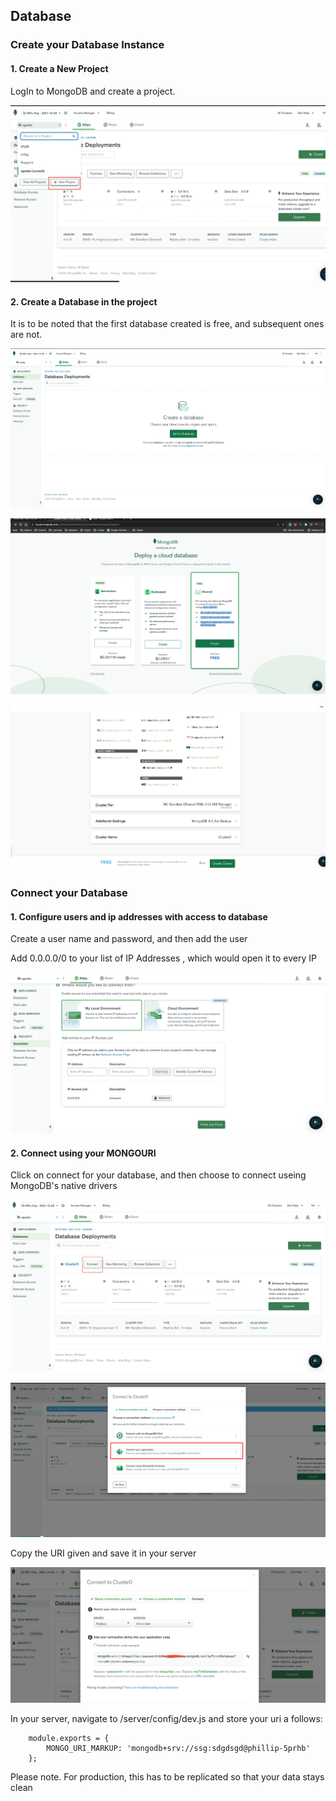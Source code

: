 ## Database 


### Create your Database Instance

#### 1. Create a New Project

LogIn to MongoDB and create a project.

![CREATE_PROJECT](images/CREATE_PROJECT.png)

#### 2. Create a Database in the project

It is to be noted that the first database created is free, and subsequent ones are not.

![CREATE_DATABASE](images/CREATE_DATABASE.png)

![CHOOSE_DB](images/CHOOSE_DB.png)

![CREATE_CLUSTER](images/CREATE_CLUSTER.png)


### Connect your Database

#### 1. Configure users and ip addresses with access to database  

Create a user name and password, and then add the user

Add 0.0.0.0/0 to your list of IP Addresses , which would open it to every IP

![CONFIGURE](images/CONFIGURE.png)

#### 2. Connect using your MONGOURI


Click on connect for your database, and then choose to connect useing MongoDB's native drivers

![CONNECT](images/CONNECT.png)

![DRIVERS](images/DRIVERS.png)

Copy the URI given and save it in your server

![URI](images/URI.png)

In your server, navigate to /server/config/dev.js and store your uri a follows:

        module.exports = {
            MONGO_URI_MARKUP: 'mongodb+srv://ssg:sdgdsgd@phillip-5prhb'
        };


Please note. For production, this has to be replicated so that your data stays clean